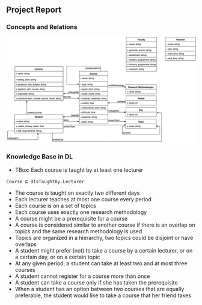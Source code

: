 ## Project Report


### Concepts and Relations
![class-diagram](../diagram/class-diagram.png)

### Knowledge Base in DL

* TBox: Each course is taught by at least one lecturer
 ```
 Course ⊑ ∃IsTaughtBy.Lecturer
 ```
* The course is taught on exactly two different days
* Each lecturer teaches at most one course every period
* Each course is on a set of topics
* Each course uses exactly one research methodology
* A course might be a prerequisite for a course
* A course is considered similar to another course if there is an overlap on topics and the same research methodology is used
* Topics are organized in a hierarchy, two topics could be disjoint or have overlaps
* A student might prefer (not) to take a course by a certain lecturer, or on a certain day, or on a certain topic
* At any given period, a student can take at least two and at most three courses
* A student cannot register for a course more than once
* A student can take a course only if she has taken the prerequisite
* When a student has an option between two courses that are equally preferable, the student would like to take a course that her friend takes

 
  

